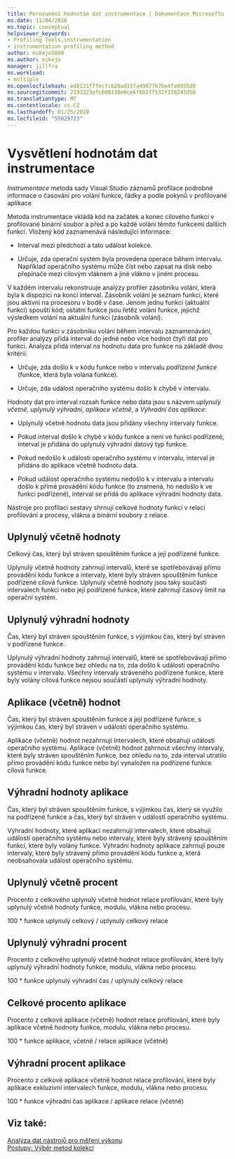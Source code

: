 ```yaml
---
title: Porozumění hodnotám dat instrumentace | Dokumentace Microsoftu
ms.date: 11/04/2016
ms.topic: conceptual
helpviewer_keywords:
- Profiling Tools,instrumentation
- instrumentation profiling method
author: mikejo5000
ms.author: mikejo
manager: jillfra
ms.workload:
- multiple
ms.openlocfilehash: ed8131f7fecfcb28ad15fa4987767be4fa9955d0
ms.sourcegitcommit: 2193323efc608118e0ce6f6b2ff532f158245d56
ms.translationtype: MT
ms.contentlocale: cs-CZ
ms.lasthandoff: 01/25/2019
ms.locfileid: "55029723"
---
```

# <a name="understand-instrumentation-data-values"></a>Vysvětlení hodnotám dat instrumentace

*Instrumentace* metoda sady Visual Studio záznamů profilace podrobné informace o časování pro volání funkce, řádky a podle pokynů v profilované aplikace

Metoda instrumentace vkládá kód na začátek a konec cílového funkcí v profilované binární soubor a před a po každé volání těmito funkcemi dalších funkcí. Vložený kód zaznamenává následující informace:

- Interval mezi předchozí a tato událost kolekce.

- Určuje, zda operační systém byla provedena operace během intervalu. Například operačního systému může číst nebo zapsat na disk nebo přepínače mezi cílovým vláknem a jiné vlákno v jiném procesu.

V každém intervalu rekonstruuje analýzy profiler zásobníku volání, která byla k dispozici na konci interval. Zásobník volání je seznam funkcí, které jsou aktivní na procesoru v bodě v čase. Jenom jednu funkci (aktuální funkci) spouští kód; ostatní funkce jsou řetěz volání funkce, jejichž výsledkem volání na aktuální funkci (zásobník volání).

Pro každou funkci v zásobníku volání během intervalu zaznamenávání, profiler analýzy přidá interval do jedné nebo více hodnot čtyři dat pro funkci. Analýza přidá interval na hodnotu data pro funkce na základě dvou kritérií:

- Určuje, zda došlo k v kódu funkce nebo v intervalu *podřízené funkce* (funkce, která byla volána funkce).

- Určuje, zda událost operačního systému došlo k chybě v intervalu.

Hodnoty dat pro interval rozsah funkce nebo data jsou s názvem *uplynulý včetně*, *uplynulý výhradní*, *aplikace včetně*, a  *Výhradní čas aplikace*:

- Uplynulý včetně hodnotu data jsou přidány všechny intervaly funkce.

- Pokud interval došlo k chybě v kódu funkce a není ve funkci podřízené, interval je přidána do uplynulý výhradní datový typ funkce.

- Pokud nedošlo k události operačního systému v intervalu, interval je přidána do aplikace včetně hodnotu data.

- Pokud událost operačního systému nedošlo k v intervalu a intervalu došlo k přímé provádění kódu funkce (to znamená, ho nedošlo k ve funkci podřízené), interval se přidá do aplikace výhradní hodnoty data.

Nástroje pro profilaci sestavy shrnují celkové hodnoty funkcí v relaci profilování a procesy, vlákna a binární soubory z relace.

## <a name="elapsed-inclusive-values"></a>Uplynulý včetně hodnoty

Celkový čas, který byl stráven spouštěním funkce a její podřízené funkce.

Uplynulý včetně hodnoty zahrnují intervalů, které se spotřebovávají přímo provádění kódu funkce a intervaly, které byly stráven spouštěním funkce podřízené cílová funkce. Uplynulý včetně hodnoty jsou taky součástí intervalech funkci nebo její podřízené funkce, které zahrnují časový limit na operační systém.

## <a name="elapsed-exclusive-values"></a>Uplynulý výhradní hodnoty

Čas, který byl stráven spouštěním funkce, s výjimkou čas, který byl stráven v podřízené funkce.

Uplynulý výhradní hodnoty zahrnují intervalů, které se spotřebovávají přímo provádění kódu funkce bez ohledu na to, zda došlo k události operačního systému v intervalu. Všechny intervaly stráveného podřízené funkce, které byly volány cílová funkce nejsou součástí uplynulý výhradní hodnoty.

## <a name="application-inclusive-values"></a>Aplikace (včetně) hodnot

Čas, který byl stráven spouštěním funkce a její podřízené funkce, s výjimkou čas, který byl stráven v událostí operačního systému.

Aplikace (včetně) hodnot nezahrnují intervalech, které obsahují událostí operačního systému. Aplikace (včetně) hodnot zahrnout všechny intervaly, které byly stráven spouštěním funkce, bez ohledu na to, zda interval utratilo přímo provádění kódu funkce nebo byl vynaložen na podřízené funkce cílová funkce.

## <a name="application-exclusive-values"></a>Výhradní hodnoty aplikace

Čas, který byl stráven spouštěním funkce, s výjimkou čas, který se využilo na podřízené funkce a čas, který byl stráven v událostí operačního systému.

Výhradní hodnoty, které aplikaci nezahrnují intervalech, které obsahují událostí operačního systému nebo intervaly, které byly strávený spouštěním funkcí, které byly volány funkce. Výhradní hodnoty aplikace zahrnují pouze intervaly, které byly strávený přímo provádění kódu funkce a, která neobsahovala událost operačního systému.

## <a name="elapsed-inclusive-percent"></a>Uplynulý včetně procent

Procento z celkového uplynulý včetně hodnot relace profilování, které byly uplynulý včetně hodnoty funkce, modulu, vlákna nebo procesu.

100 * funkce uplynulý celkový / uplynulý celkový relace

## <a name="elapsed-exclusive-percent"></a>Uplynulý výhradní procent

Procento z celkového uplynulý včetně hodnot relace profilování, které byly uplynulý výhradní hodnoty funkce, modulu, vlákna nebo procesu.

100 * funkce uplynulý výhradní čas / uplynulý celkový relace

## <a name="application-inclusive-percent"></a>Celkové procento aplikace

Procento z celkové aplikace (včetně) hodnot relace profilování, které byly aplikace včetně hodnoty funkce, modulu, vlákna nebo procesu.

100 * funkce aplikace, včetně / relace aplikace (včetně)

## <a name="application-exclusive-percent"></a>Výhradní procent aplikace

Procento z celkové aplikace včetně hodnot relace profilování, které byly aplikace exkluzivní intervalech funkce, modulu, vlákna nebo procesu.

100 * funkce výhradní čas aplikace / aplikace relace (včetně)

## <a name="see-also"></a>Viz také:

[Analýza dat nástrojů pro měření výkonu](../profiling/analyzing-performance-tools-data.md)  
[Postupy: Výběr metod kolekcí](../profiling/how-to-choose-collection-methods.md)